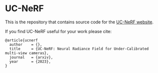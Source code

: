 # UC-NeRF

This is the repository that contains source code for the [UC-NeRF website](https://ucnerf.github.io).

If you find UC-NeRF useful for your work please cite:
```
@article{ucnerf
  author    = {},
  title     = {UC-NeRF: Neural Radiance Field for Under-Calibrated multi-view cameras},
  journal   = {arxiv},
  year      = {2023},
}
```
